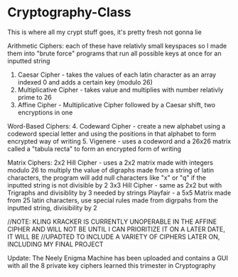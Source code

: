# Cryptography-Class
This is where all my crypt stuff goes, it's pretty fresh not gonna lie

Arithmetic Ciphers: each of these have relativly small keyspaces so I made them into "brute force" programs that run all possible keys at once for an inputted string
1. Caesar Cipher - takes the values of each latin character as an array indexed 0 and adds a certain key (modulo 26)
2. Multiplicative Cipher - takes value and multiplies with number relativly prime to 26
3. Affine Cipher - Multiplicative Cipher followed by a Caesar shift, two encryptions in one

Word-Based Ciphers:
4. Codeward Cipher - create a new alphabet using a codeword special letter and using the positions in that alphabet to form encrypted way of writing
5. Vigenere - uses a codeword and a 26x26 matrix called a "tabula recta" to form an encrypted form of writing

Matrix Ciphers:
2x2 Hill Cipher - uses a 2x2 matrix made with integers modulo 26 to multiply the value of digraphs made from a string of latin characters, the program will add null characters like "x" or "q" if the inputted string is not divisible by 2
3x3 Hill Cipher - same as 2x2 but with Trigraphs and divisiblity by 3 needed by strings
Playfair - a 5x5 Matrix made from 25 latin characters, use special rules made from digrpahs from the inputted string, divisibility by 2

//NOTE: KLING KRACKER IS CURRENTLY UNOPERABLE IN THE AFFINE CIPHER AND WILL NOT BE UNTIL I CAN PRIORITIZE IT ON A LATER DATE, IT WILL BE //UPADTED TO INCLUDE A VARIETY OF CIPHERS LATER ON, INCLUDING MY FINAL PROJECT

Update: The Neely Enigma Machine has been uploaded and contains a GUI with all the 8 private key ciphers learned this trimester in Cryptography
